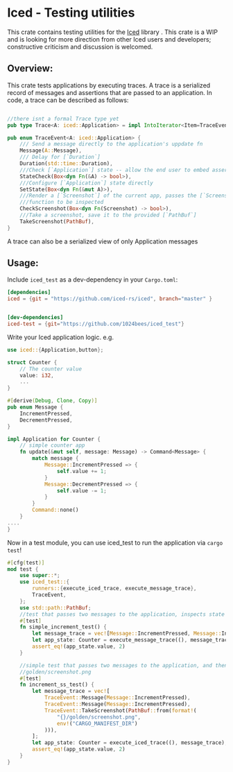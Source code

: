 # Iced - Testing utilities

This crate contains testing utilities for the [Iced](https://github.com/hecrj/iced) library . This crate is a WIP and is looking for more direction from other Iced users and developers; constructive criticism and discussion is welcomed.


## Overview:

This crate tests applications by executing traces. A trace is a serialized record of messages and assertions that are passed to an application. In code, a trace can be described as follows:


```rust

//there isnt a formal Trace type yet
pub type Trace<A: iced::Application> = impl IntoIterator<Item=TraceEvent<A>>;

pub enum TraceEvent<A: iced::Application> {
    /// Send a message directly to the application's uppdate fn
    Message(A::Message),
    /// Delay for [`Duration`]
    Duration(std::time::Duration),
    ///Check [`Application`] state -- allow the end user to embed assertions in the trace
    StateCheck(Box<dyn Fn(&A) -> bool>),
    ///Configure [`Application`] state directly
    SetState(Box<dyn Fn(&mut A)>),
    ///Render a [`Screenshot`] of the current app, passes the [`Screenshot`] into a user provided
    ///function to be inspected
    CheckScreenshot(Box<dyn Fn(Screenshot) -> bool>),
    ///Take a screenshot, save it to the provided [`PathBuf`]
    TakeScreenshot(PathBuf),
}
```


A trace can also be a serialized view of only Application messages





## Usage:

Include `iced_test` as a dev-dependency in your `Cargo.toml`:
```toml
[dependencies]
iced = {git = "https://github.com/iced-rs/iced", branch="master" }


[dev-dependencies]
iced-test = {git="https://github.com/1024bees/iced_test"}
```


Write your Iced application logic. e.g. 

```rust
use iced::{Application,button};

struct Counter {
    // The counter value
    value: i32,
    ...
}

#[derive(Debug, Clone, Copy)]
pub enum Message {
    IncrementPressed,
    DecrementPressed,
}

impl Application for Counter {
    // simple counter app
    fn update(&mut self, message: Message) -> Command<Message> {
        match message {
            Message::IncrementPressed => {
                self.value += 1;
            }
            Message::DecrementPressed => {
                self.value -= 1;
            }
        }
        Command::none()
    }
....
}
```

Now in a test module, you can use iced_test to run the application via `cargo test`!
```rust
#[cfg(test)]
mod test {
    use super::*;
    use iced_test::{
        runners::{execute_iced_trace, execute_message_trace},
        TraceEvent,
    };
    use std::path::PathBuf;
    //test that passes two messages to the application, inspects state afterwards
    #[test]
    fn simple_increment_test() {
        let message_trace = vec![Message::IncrementPressed, Message::IncrementPressed];
        let app_state: Counter = execute_message_trace((), message_trace);
        assert_eq!(app_state.value, 2)
    }

    //simple test that passes two messages to the application, and then takes a screenshot of the application, saving it to 
    //golden/screenshot.png
    #[test]
    fn increment_ss_test() {
        let message_trace = vec![
            TraceEvent::Message(Message::IncrementPressed),
            TraceEvent::Message(Message::IncrementPressed),
            TraceEvent::TakeScreenshot(PathBuf::from(format!(
                "{}/golden/screenshot.png",
                env!("CARGO_MANIFEST_DIR")
            ))),
        ];
        let app_state: Counter = execute_iced_trace((), message_trace);
        assert_eq!(app_state.value, 2)
    }
}
```



